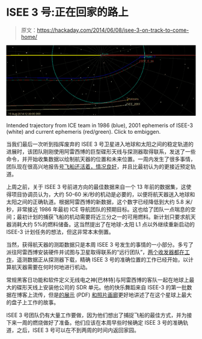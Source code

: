 # ISEE 3 号:正在回家的路上

> 原文：<https://hackaday.com/2014/06/08/isee-3-on-track-to-come-home/>

[![map](img/f058f40509ae2d461a864780e57f77db.png)](https://hackaday.com/wp-content/uploads/2014/06/oopastedgraphic-3.jpg)

Intended trajectory from ICE team in 1986 (blue), 2001 ephemeris of ISEE-3 (white) and current ephemeris (red/green). Click to embiggen.

当我们最后一次听到指挥废弃的 ISEE 3 号卫星进入地球和太阳之间的稳定轨道的进展时，该团队刚刚使用阿雷西博的巨型碟形天线与探测器取得联系，发送了一些命令，并开始收集数据以绘制航天器的位置和未来位置。一周内发生了很多事情，团队现在很高兴地报告[号飞船还活着，情况良好](http://spacecollege.org/isee3/updated-ephemeris-for-isee-3-at-jpl-horizons.html)，并且比最初认为的更接近预定轨道。

上周之前，关于 ISEE 3 号前进方向的最佳数据来自一个 13 年前的数据集，这使得项目协调员认为，大约 50-60 米/秒的机动是必要的，以便将航天器送入地球和太阳之间的正确轨道。根据阿雷西博的新数据，这个数字已经降低到大约 5.8 米/秒，非常接近 1986 年最初 ICE 导航团队的预期目标。这也给了团队一点喘息的空间；最初计划的捕获飞船的机动需要将近三分之一的可用燃料。新计划只要求航天器消耗大约 5%的燃料储备。这当然提出了在地球-太阳 L1 点以外继续重新启动的 ISEE-3 计划任务的想法，但这非常本末倒置。

当然，获得航天器的测距数据只是本周 ISEE 3 号发生的事情的一小部分。多亏了派往阿雷西博安装硬件并试图与卫星取得联系的“远行团队”，[两个收发器都在工作](http://spacecollege.org/isee3/isee-3-status-report-6-june-2014-afternoon.html)，遥测数据正从探测器下载，精确 ISEE 3 号的准确位置的工作已经开始，以计算航天器需要在何时何地进行机动。

常规黑客日功能和软件定义无线电之神[巴林特]与阿雷西博的客队一起在地球上最大的碟形天线上安装他公司的 SDR 单元。他的快乐舞蹈来自 ISEE-3 的第一批数据在博客上流传，但是[的展示](http://spench.net/drupal/files/Balint_Seeber-ISEE-3_Reboot_Project.pdf) (PDF) [和照片画廊](http://gallery.spench.net/v/Arecibo/)更好地讲述了在这个星球上最大的盘子上工作的故事。

ISEE 3 号团队仍有大量工作要做，因为他们想出了捕捉飞船的最佳方式，并为接下来一周的燃烧做好了准备。他们应该在本周早些时候确定 ISEE 3 号的准确轨道，之后，ISEE 3 号可以在不到两周的时间内返回家园。
